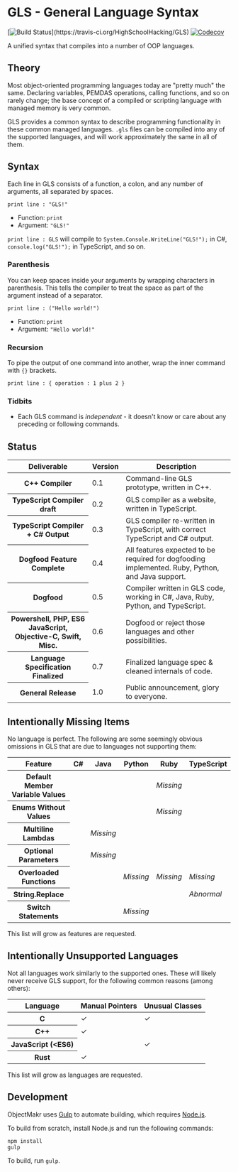 # GLS - General Language Syntax

[![Build Status](https://travis-ci.org/HighSchoolHacking/GLS.svg?)](https://travis-ci.org/HighSchoolHacking/GLS)
[![Codecov](https://codecov.io/github/HighSchoolHacking/GLS/coverage.svg?branch=master)](https://codecov.io/github/HighSchoolHacking/GLS)

A unified syntax that compiles into a number of OOP languages.


## Theory

Most object-oriented programming languages today are "pretty much" the same. Declaring variables, PEMDAS operations, calling functions, and so on rarely change; the base concept of a compiled or scripting language with managed memory is very common.

GLS provides a common syntax to describe programming functionality in these common managed languages. `.gls` files can be compiled into any of the supported languages, and will work approximately the same in all of them.


## Syntax

Each line in GLS consists of a function, a colon, and any number of arguments, all separated by spaces.

```gls
print line : "GLS!"
```

* Function: `print`
* Argument: `"GLS!"`

`print line : GLS` will compile to `System.Console.WriteLine("GLS!");` in C#, `console.log("GLS!");` in TypeScript, and so on.

### Parenthesis

You can keep spaces inside your arguments by wrapping characters in parenthesis. This tells the compiler to treat the space as part of the argument instead of a separator.

```gls
print line : ("Hello world!")
```

* Function: `print`
* Argument: `"Hello world!"`

### Recursion

To pipe the output of one command into another, wrap the inner command with `{}` brackets.

```gls
print line : { operation : 1 plus 2 }
```

### Tidbits

* Each GLS command is *independent* - it doesn't know or care about any preceding or following commands.


## Status

<table>
    <thead>
        <th>Deliverable</th>
        <th>Version</th>
        <th>Description</th>
    </thead>
    <tbody>
        <tr>
            <th>C++ Compiler</th>
            <td>0.1</td>
            <td>Command-line GLS prototype, written in C++.</td>
        </tr>
        <tr>
            <th>TypeScript Compiler draft</th>
            <td>0.2</td>
            <td>GLS compiler as a website, written in TypeScript.</td>
        </tr>
        <tr>
            <th>TypeScript Compiler + C# Output</th>
            <td>0.3</td>
            <td>GLS compiler re-written in TypeScript, with correct TypeScript and C# output.</td>
        </tr>
        <tr>
            <th>Dogfood Feature Complete</th>
            <td>0.4</td>
            <td>All features expected to be required for dogfooding implemented. Ruby, Python, and Java support.</td>
        </tr>
        <tr>
            <th>Dogfood</th>
            <td>0.5</td>
            <td>Compiler written in GLS code, working in C#, Java, Ruby, Python, and TypeScript.</td>
        </tr>
        <tr>
            <th>Powershell, PHP, ES6 JavaScript, Objective-C, Swift, Misc.</th>
            <td>0.6</td>
            <td>Dogfood or reject those languages and other possibilities.</td>
        </tr>
        <tr>
            <th>Language Specification Finalized</th>
            <td>0.7</td>
            <td>Finalized language spec & cleaned internals of code.</td>
        </tr>
        <tr>
            <th>General Release</th>
            <td>1.0</td>
            <td>Public announcement, glory to everyone.</td>
        </tr>
    </tbody>
</table>

## Intentionally Missing Items

No language is perfect. The following are some seemingly obvious omissions in GLS that are due to languages not supporting them:

<table>
    <thead>
        <th>Feature</th>
        <th>C#</th>
        <th>Java</th>
        <th>Python</th>
        <th>Ruby</th>
        <th>TypeScript</th>
    </thead>
    <tbody>
        <tr>
            <th>Default Member Variable Values</th>
            <td></td>
            <td></td>
            <td></td>
            <td><em>Missing</em></td>
            <td></td>
        </tr>
        <tr>
            <th>Enums Without Values</th>
            <td></td>
            <td></td>
            <td></td>
            <td><em>Missing</em></td>
            <td></td>
        </tr>
        <tr>
            <th>Multiline Lambdas</th>
            <td></td>
            <td><em>Missing</em></td>
            <td></td>
            <td></td>
            <td></td>
        </tr>
        <tr>
            <th>Optional Parameters</th>
            <td></td>
            <td><em>Missing</em></td>
            <td></td>
            <td></td>
            <td></td>
        </tr>
        <tr>
            <th>Overloaded Functions</th>
            <td></td>
            <td></td>
            <td><em>Missing</em></td>
            <td><em>Missing</em></td>
            <td><em>Missing</em></td>
        </tr>
        <tr>
            <th>String.Replace</th>
            <td></td>
            <td></td>
            <td></td>
            <td></td>
            <td><em>Abnormal</em></td>
        </tr>
        <tr>
            <th>Switch Statements</th>
            <td></td>
            <td></td>
            <td><em>Missing</em></td>
            <td></td>
            <td></td>
        </tr>
    </tbody>
</table>

This list will grow as features are requested.


## Intentionally Unsupported Languages

Not all languages work similarly to the supported ones. These will likely never receive GLS support, for the following common reasons (among others):

<table>
    <thead>
        <th>Language</th>
        <th>Manual Pointers</th>
        <th>Unusual Classes</th>
    </thead>
    <tbody>
        <tr>
            <th>C</th>
            <td>✓</td>
            <td>✓</td>
        </tr>
        <tr>
            <th>C++</th>
            <td>✓</td>
            <td></td>
        </tr>
        <tr>
            <th>JavaScript (&lt;ES6)</th>
            <td></td>
            <td>✓</td>
        </tr>
        <tr>
            <th>Rust</th>
            <td>✓</td>
            <td></td>
        </tr>
    </tbody>
</table>

This list will grow as languages are requested.


## Development

ObjectMakr uses [Gulp](http://gulpjs.com/) to automate building, which requires [Node.js](http://node.js.org).

To build from scratch, install Node.js and run the following commands:

```
npm install
gulp
```

To build, run `gulp`.
